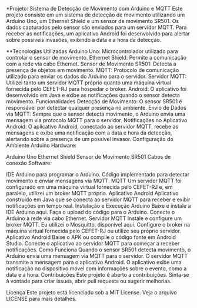 *Projeto: Sistema de Detecção de Movimento com Arduino e MQTT
Este projeto consiste em um sistema de detecção de movimento utilizando um Arduino Uno, um Ethernet Shield e um sensor de movimento SR501. Os dados capturados pelo sensor são enviados para um servidor MQTT. Para receber as notificações, um aplicativo Android foi desenvolvido para alertar sobre possíveis invasões, exibindo a data e a hora da detecção.

**Tecnologias Utilizadas
Arduino Uno: Microcontrolador utilizado para controlar o sensor de movimento.
Ethernet Shield: Permite a comunicação com a rede via cabo Ethernet.
Sensor de Movimento SR501: Detecta a presença de objetos em movimento.
MQTT: Protocolo de comunicação utilizado para enviar os dados do Arduino para o servidor.
Servidor MQTT: Utilizei tanto um servidor MQTT próprio quanto uma máquina virtual fornecida pelo CEFET-RJ para hospedar o broker.
Android: O aplicativo foi desenvolvido em Java e exibe as notificações quando o sensor detecta movimento.
Funcionalidades
Detecção de Movimento: O sensor SR501 é responsável por detectar qualquer presença no ambiente.
Envio de Dados via MQTT: Sempre que o sensor detecta movimento, o Arduino envia uma mensagem via protocolo MQTT para o servidor.
Notificações no Aplicativo Android: O aplicativo Android, conectado ao servidor MQTT, recebe as mensagens e exibe uma notificação com a data e hora da detecção, alertando sobre a presença de um possível invasor.
Configuração do Ambiente
Arduino
Hardware:

Arduino Uno
Ethernet Shield
Sensor de Movimento SR501
Cabos de conexão
Software:

IDE Arduino para programar o Arduino.
Código implementado para detectar movimento e enviar mensagens via MQTT.
MQTT
Um servidor MQTT foi configurado em uma máquina virtual fornecida pelo CEFET-RJ e, em paralelo, utilizei um broker MQTT próprio.
Aplicativo Android
Aplicativo construído em Java que se conecta ao servidor MQTT para receber e exibir notificações em tempo real.
Instalação e Execução
Arduino
Baixe e instale a IDE Arduino aqui.
Faça o upload do código para o Arduino.
Conecte o Arduino à rede via cabo Ethernet.
Servidor MQTT
Instale e configure um broker MQTT. Eu utilizei o Mosquitto, disponível aqui.
Configure o broker na máquina virtual fornecida pelo CEFET-RJ ou utilize seu próprio servidor.
Aplicativo Android
Baixe o APK ou compile o código fonte em Android Studio.
Conecte o aplicativo ao servidor MQTT para começar a receber notificações.
Como Funciona
Quando o sensor SR501 detecta movimento, o Arduino envia uma mensagem via MQTT para o servidor.
O servidor MQTT transmite a mensagem para o aplicativo Android.
O aplicativo exibe uma notificação no dispositivo móvel com informações sobre o evento, como a data e a hora.
Contribuições
Este projeto é aberto a contribuições. Sinta-se à vontade para criar issues, abrir pull requests ou sugerir melhorias.

Licença
Este projeto está licenciado sob a MIT License. Veja o arquivo LICENSE para mais detalhes.
